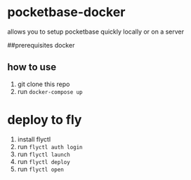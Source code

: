 # pocketbase-docker
allows you to setup pocketbase quickly locally or on a server

##prerequisites
docker

## how to use
1. git clone this repo
2. run ```docker-compose up```


# deploy to fly
1. install flyctl
2. run ```flyctl auth login```
3. run ```flyctl launch```
4. run ```flyctl deploy```
5. run ```flyctl open```
